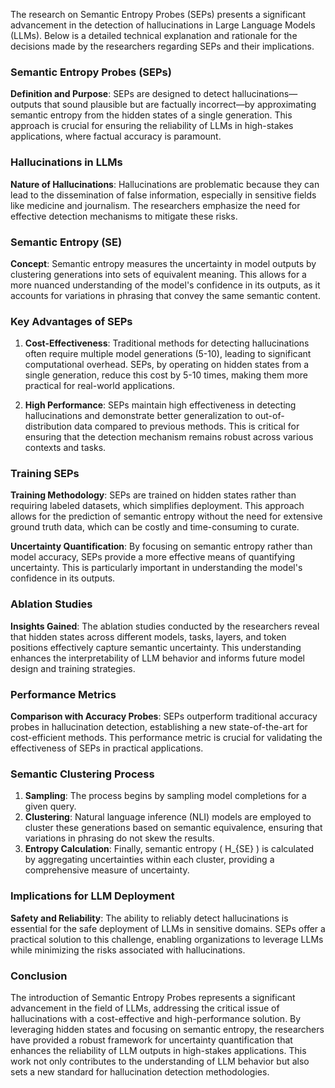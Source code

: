 The research on Semantic Entropy Probes (SEPs) presents a significant advancement in the detection of hallucinations in Large Language Models (LLMs). Below is a detailed technical explanation and rationale for the decisions made by the researchers regarding SEPs and their implications.

### Semantic Entropy Probes (SEPs)

**Definition and Purpose**: SEPs are designed to detect hallucinations—outputs that sound plausible but are factually incorrect—by approximating semantic entropy from the hidden states of a single generation. This approach is crucial for ensuring the reliability of LLMs in high-stakes applications, where factual accuracy is paramount.

### Hallucinations in LLMs

**Nature of Hallucinations**: Hallucinations are problematic because they can lead to the dissemination of false information, especially in sensitive fields like medicine and journalism. The researchers emphasize the need for effective detection mechanisms to mitigate these risks.

### Semantic Entropy (SE)

**Concept**: Semantic entropy measures the uncertainty in model outputs by clustering generations into sets of equivalent meaning. This allows for a more nuanced understanding of the model's confidence in its outputs, as it accounts for variations in phrasing that convey the same semantic content.

### Key Advantages of SEPs

1. **Cost-Effectiveness**: Traditional methods for detecting hallucinations often require multiple model generations (5-10), leading to significant computational overhead. SEPs, by operating on hidden states from a single generation, reduce this cost by 5-10 times, making them more practical for real-world applications.

2. **High Performance**: SEPs maintain high effectiveness in detecting hallucinations and demonstrate better generalization to out-of-distribution data compared to previous methods. This is critical for ensuring that the detection mechanism remains robust across various contexts and tasks.

### Training SEPs

**Training Methodology**: SEPs are trained on hidden states rather than requiring labeled datasets, which simplifies deployment. This approach allows for the prediction of semantic entropy without the need for extensive ground truth data, which can be costly and time-consuming to curate.

**Uncertainty Quantification**: By focusing on semantic entropy rather than model accuracy, SEPs provide a more effective means of quantifying uncertainty. This is particularly important in understanding the model's confidence in its outputs.

### Ablation Studies

**Insights Gained**: The ablation studies conducted by the researchers reveal that hidden states across different models, tasks, layers, and token positions effectively capture semantic uncertainty. This understanding enhances the interpretability of LLM behavior and informs future model design and training strategies.

### Performance Metrics

**Comparison with Accuracy Probes**: SEPs outperform traditional accuracy probes in hallucination detection, establishing a new state-of-the-art for cost-efficient methods. This performance metric is crucial for validating the effectiveness of SEPs in practical applications.

### Semantic Clustering Process

1. **Sampling**: The process begins by sampling model completions for a given query.
2. **Clustering**: Natural language inference (NLI) models are employed to cluster these generations based on semantic equivalence, ensuring that variations in phrasing do not skew the results.
3. **Entropy Calculation**: Finally, semantic entropy \( H_{SE} \) is calculated by aggregating uncertainties within each cluster, providing a comprehensive measure of uncertainty.

### Implications for LLM Deployment

**Safety and Reliability**: The ability to reliably detect hallucinations is essential for the safe deployment of LLMs in sensitive domains. SEPs offer a practical solution to this challenge, enabling organizations to leverage LLMs while minimizing the risks associated with hallucinations.

### Conclusion

The introduction of Semantic Entropy Probes represents a significant advancement in the field of LLMs, addressing the critical issue of hallucinations with a cost-effective and high-performance solution. By leveraging hidden states and focusing on semantic entropy, the researchers have provided a robust framework for uncertainty quantification that enhances the reliability of LLM outputs in high-stakes applications. This work not only contributes to the understanding of LLM behavior but also sets a new standard for hallucination detection methodologies.
